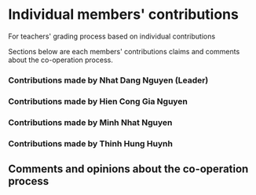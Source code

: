 <!-- 
    Initially written by Minh Nguyen

    Getting used to HyperText MarkUP but not MarkDOWN?
    Don't worry, I (Minh) will help you reformat it so it'll look right, 
    just write down your stuff and I'll revamp 'em.

    Don't worry, I'll keep the original comments and contributions, even when you talk shit about me.
-->

<!-- You shouldn't change the original titles -->

# Individual members' contributions
For teachers' grading process based on individual contributions

Sections below are each members' contributions claims and comments about the co-operation process.

### Contributions made by Nhat Dang Nguyen (Leader)
<!-- Write your contributions above this line, leave 2 blank lines below-->


### Contributions made by Hien Cong Gia Nguyen
<!-- Write your contributions above this line, leave 2 blank lines below-->


### Contributions made by Minh Nhat Nguyen


### Contributions made by Thinh Hung Huynh
<!-- Write your contributions above this line, leave 2 blank lines below-->

## Comments and opinions about the co-operation process
<!--
No need to include your name in this section
Remember to keep 2 blank lines among others' comments
To create a newline, insert 1 blank line between your line of texts
or leave 2 blank space characters like this -> "  " at the end of the line,
then create a new line without leave a blank line between
-->
